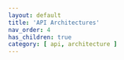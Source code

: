 ```yaml
---
layout: default
title: 'API Architectures'
nav_order: 4
has_children: true
category: [ api, architecture ]
---
```

